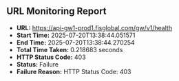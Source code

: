 ## URL Monitoring Report

- **URL:** https://api-gw1-prod1.fisglobal.com/gw/v1/health
- **Start Time:** 2025-07-20T13:38:44.051571
- **End Time:** 2025-07-20T13:38:44.270254
- **Total Time Taken:** 0.218683 seconds
- **HTTP Status Code:** 403
- **Status:** Failure
- **Failure Reason:** HTTP Status Code: 403

